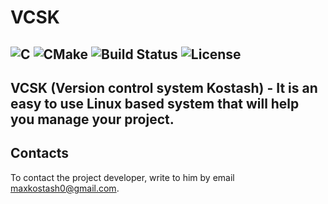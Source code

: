 # VCSK 
![C](https://img.shields.io/badge/C-A8B400?style=flat&logo=c&logoColor=white)
![CMake](https://img.shields.io/badge/CMake-064F8C?style=flat&logo=cmake&logoColor=white)
![Build Status](https://img.shields.io/badge/build-passing-brightgreen)
![License](https://img.shields.io/badge/license-MIT-blue)
---
**VCSK (Version control system Kostash)** - It is an easy to use Linux based system that will help you manage your project.
---
## Contacts
To contact the project developer, write to him by email maxkostash0@gmail.com.
